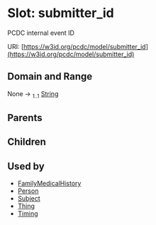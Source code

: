 
# Slot: submitter_id


PCDC internal event ID

URI: [https://w3id.org/pcdc/model/submitter_id](https://w3id.org/pcdc/model/submitter_id)


## Domain and Range

None &#8594;  <sub>1..1</sub> [String](types/String.md)

## Parents


## Children


## Used by

 * [FamilyMedicalHistory](FamilyMedicalHistory.md)
 * [Person](Person.md)
 * [Subject](Subject.md)
 * [Thing](Thing.md)
 * [Timing](Timing.md)
